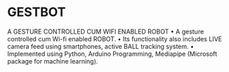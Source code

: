 # GESTBOT
A GESTURE CONTROLLED CUM WIFI ENABLED ROBOT
• A gesture controlled cum Wi-fi enabled ROBOT.
• Its functionality also includes LIVE camera feed using smartphones, active BALL tracking system.
• Implemented using Python, Arduino Programming, Mediapipe (Microsoft package for machine learning).
